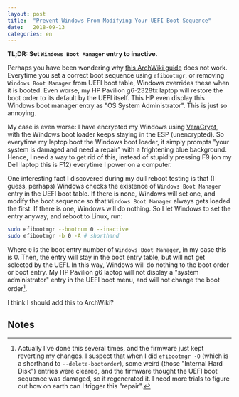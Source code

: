 ```yaml
---
layout: post
title:  "Prevent Windows From Modifying Your UEFI Boot Sequence"
date:   2018-09-13
categories: en
---
```


**TL;DR: Set `Windows Boot Manager` entry to inactive.**

Perhaps you have been wondering why [this ArchWiki guide][guide] does not work. Everytime you set a correct boot sequence using `efibootmgr`, or removing `Windows Boot Manager` from UEFI boot table, Windows overrides these when it is booted. Even worse, my HP Pavilion g6-2328tx laptop will restore the boot order to its default by the UEFI itself. This HP even display this Windows boot manager entry as "OS System Administrator". This is just so annoying.

[guide]: https://wiki.archlinux.org/index.php/UEFI#Windows_changes_boot_order

My case is even worse: I have encrypted my Windows using [VeraCrypt], with the Windows boot loader keeps staying in the ESP (unencrypted). So everytime my laptop boot the Windows boot loader, it simply prompts "your system is damaged and need a repair" with a frightening blue background. Hence, I need a way to get rid of this, instead of stupidly pressing F9 (on my Dell laptop this is F12) everytime I power on a computer.

[VeraCrypt]: https://veracrypt.fr

One interesting fact I discovered during my dull reboot testing is that (I guess, perhaps) Windows checks the existence of `Windows Boot Manager` entry in the UEFI boot table. If there is none, Windows will set one, and modify the boot sequence so that `Windows Boot Manager` always gets loaded the first. If there is one, Windows will do nothing. So I let Windows to set the entry anyway, and reboot to Linux, run:

```bash
sudo efibootmgr --bootnum 0 --inactive
sudo efibootmgr -b 0 -A # shorthand
```

Where `0` is the boot entry number of `Windows Boot Manager`, in my case this is 0. Then, the entry will stay in the boot entry table, but will not get selected by the UEFI. In this way, Windows will do nothing to the boot order or boot entry. My HP Pavilion g6 laptop will not display a "system administrator" entry in the UEFI boot menu, and will not change the boot order[^1].

I think I should add this to ArchWiki?

## Notes

[^1]: Actually I've done this several times, and the firmware just kept reverting my changes. I suspect that when I did `efibootmgr -O` (which is a shorthand to `--delete-bootorder`), some weird (those "Internal Hard Disk") entries were cleared, and the firmware thought the UEFI boot sequence was damaged, so it regenerated it. I need more trials to figure out how on earth can I trigger this "repair".
